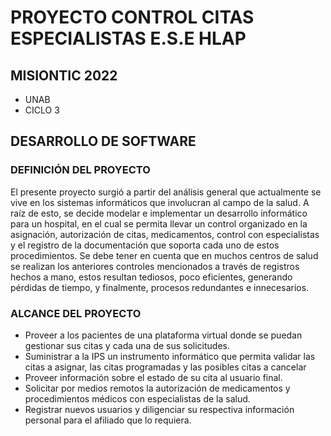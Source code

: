 # PROYECTO  CONTROL CITAS ESPECIALISTAS E.S.E HLAP

## MISIONTIC 2022
- UNAB
- CICLO 3
## DESARROLLO DE SOFTWARE
### DEFINICIÓN DEL PROYECTO
El presente proyecto surgió a partir del análisis general que actualmente se vive en los sistemas informáticos que involucran al campo de la salud. A raíz de esto, se decide modelar e implementar un desarrollo informático para un hospital, en el cual se permita llevar un control organizado en la  asignación, autorización de citas, medicamentos, control con especialistas y el registro de la documentación que soporta cada uno de estos procedimientos. Se debe tener en cuenta que en muchos centros de salud se realizan los anteriores controles mencionados a través de registros hechos a mano, estos resultan tediosos,  poco eficientes, generando pérdidas de tiempo, y finalmente, procesos redundantes e innecesarios. 
### ALCANCE DEL PROYECTO
* Proveer a los pacientes de una plataforma virtual donde se puedan gestionar sus citas y cada una de sus solicitudes.
* Suministrar a la IPS un instrumento informático que permita validar las citas a asignar, las citas programadas y las posibles citas a cancelar
* Proveer información sobre el estado de su cita al usuario final.
* Solicitar por medios remotos la autorización de medicamentos y procedimientos médicos con especialistas de la salud.
* Registrar nuevos usuarios y diligenciar su respectiva información personal para el afiliado que lo requiera. 

